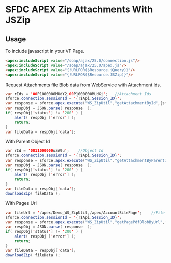 # SFDC APEX Zip Attachments With JSZip

## Usage

To include javascript in your VF Page.

```html
<apex:includeScript value="/soap/ajax/25.0/connection.js"/>
<apex:includeScript value="/soap/ajax/25.0/apex.js"/>
<apex:includeScript value="{!URLFOR($Resource.jQuery)}"/>
<apex:includeScript value="{!URLFOR($Resource.JSZip)}"/>
```
Request Attachments file Blob data from WebService with Attachment Ids.

```java
var rIds = '00P1000000MUdY2,00P1000000MUdXi';	//Attachment Ids
sforce.connection.sessionId = '{!$Api.Session_ID}';
var response = sforce.apex.execute("WS_ZipUtil","getAttachmentById",{sfdcId:rIds});
var respObj = JSON.parse( response  );
if( respObj['status'] != '200' ) {
	alert( respObj ['error'] );
	return;
}
var fileData = respObj['data'];
```
With Parent Object Id

```java
var rId = '0011000000uzA9u';	//Object Id
sforce.connection.sessionId = '{!$Api.Session_ID}';
var response = sforce.apex.execute("WS_ZipUtil","getAttachmentByParentId",{sfdcId:rId});
var respObj = JSON.parse( response  );
if( respObj['status'] != '200' ) {
	alert( respObj ['error'] );
	return;
}
var fileData = respObj['data'];
downloadZip( fileData );
```

With Pages Url

```java
var fileUrl = '/apex/Demo_WS_ZipUtil,/apex/AccountSitePage';	//File url
sforce.connection.sessionId = '{!$Api.Session_ID}';
var response = sforce.apex.execute("WS_ZipUtil","getPagePdfBlobByUrl",{pageUrl:fileUrl});
var respObj = JSON.parse( response  );
if( respObj['status'] != '200' ) {
	alert( respObj ['error'] );
	return;
}
var fileData = respObj['data'];
downloadZip( fileData );
```
